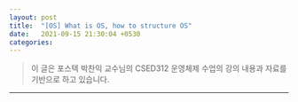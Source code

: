 ```yaml
---
layout: post
title:  "[OS] What is OS, how to structure OS"
date:   2021-09-15 21:30:04 +0530
categories: 
---
```


> 이 글은 포스텍 박찬익 교수님의 CSED312 운영체제 수업의 강의 내용과 자료를 기반으로 하고 있습니다.

---  
